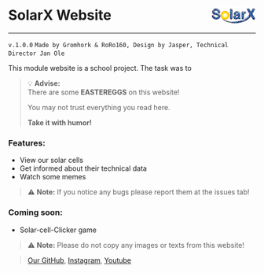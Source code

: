 # SolarX Website <img height="35px" align="right" src="https://github.com/SolarX-web/SolarX/raw/develop/images/solarx.png">

---
`v.1.0.0` 
`Made by Gromhork & RoRo160, Design by Jasper, Technical Director Jan Ole`

This module website is a school project.
The task was to 

> 💡 **Advise:** <br/> 
> There are some **EASTEREGGS** on this website!
> 
> You may not trust everything you read here.
> 
> **Take it with humor!**

### Features:

- View our solar cells
- Get informed about their technical data
- Watch some memes

> ⚠ **Note:**
> If you notice any bugs please report them at the issues tab!
>

### Coming soon:

- Solar-cell-Clicker game

> ⚠ **Note:**
> Please do not copy any images or texts from this website!

> 
> [Our GitHub](https://github.com/SolarX-web), [Instagram](https://www.instagram.com/solarxcells), [Youtube](https://www.youtube.com/channel/UCWI_rlEfGMcQeDi-GkdE2cQ)
